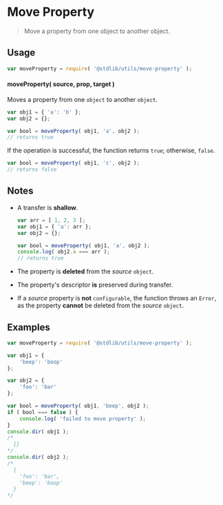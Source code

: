 # Move Property

> Move a property from one object to another object.


<section class="usage">

## Usage

``` javascript
var moveProperty = require( '@stdlib/utils/move-property' );
```

#### moveProperty( source, prop, target )

Moves a property from one `object` to another `object`.

``` javascript
var obj1 = { 'a': 'b' };
var obj2 = {};

var bool = moveProperty( obj1, 'a', obj2 );
// returns true
```

If the operation is successful, the function returns `true`; otherwise, `false`.

``` javascript
var bool = moveProperty( obj1, 'c', obj2 );
// returns false
```
</section>

<!-- /.usage -->


<section class="notes">

## Notes

* A transfer is __shallow__.
    
  ``` javascript
  var arr = [ 1, 2, 3 ];
  var obj1 = { 'a': arr };
  var obj2 = {};

  var bool = moveProperty( obj1, 'a', obj2 );
  console.log( obj2.a === arr );
  // returns true
  ```

* The property is __deleted__ from the *source* `object`.

* The property's descriptor __is__ preserved during transfer.

* If a *source* property is __not__ `configurable`, the function throws an `Error`, as the property __cannot__ be deleted from the *source* `object`.

</section>

<!-- /.notes -->


<section class="examples">

## Examples

``` javascript
var moveProperty = require( '@stdlib/utils/move-property' );

var obj1 = {
    'beep': 'boop'
};

var obj2 = {
    'foo': 'bar'
};

var bool = moveProperty( obj1, 'beep', obj2 );
if ( bool === false ) {
    console.log( 'failed to move property' );
}
console.dir( obj1 );
/*
  {}
*/
console.dir( obj2 );
/*
  {
    'foo': 'bar',
    'beep': 'boop'
  }
*/
```

</section>

<!-- /.examples -->


<section class="links">

</section>

<!-- /.links -->
